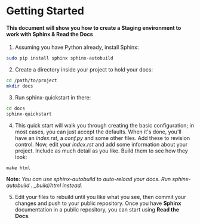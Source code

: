 <h1>Getting Started</h1>

<h4> This document will show you how to create a Staging environment to work with Sphinx & Read the Docs </h4>

1. Assuming you have Python already, install Sphinx:

```bash
sudo pip install sphinx sphinx-autobuild
```

2. Create a directory inside your project to hold your docs:

```bash
cd /path/to/project
mkdir docs
```

3. Run sphinx-quickstart in there:

```bash
cd docs
sphinx-quickstart
```

4. This quick start will walk you through creating the basic configuration; in most cases, you can just accept the defaults. When it's done, you'll have an *index.rst*, a *conf.py* and some other files. Add these to revision control. Now, edit your *index.rst* and add some information about your project. Include as much detail as you like. Build them to see how they look:	

```
make html
```

**Note:** *You can use sphinx-autobuild to auto-reload your docs. Run sphinx-autobuild . _build/html instead.*


5. Edit your files to rebuild until you like what you see, then commit your changes and push to your public repository. Once you have **Sphinx** documentation in a public repository, you can start using **Read the Docs**.
